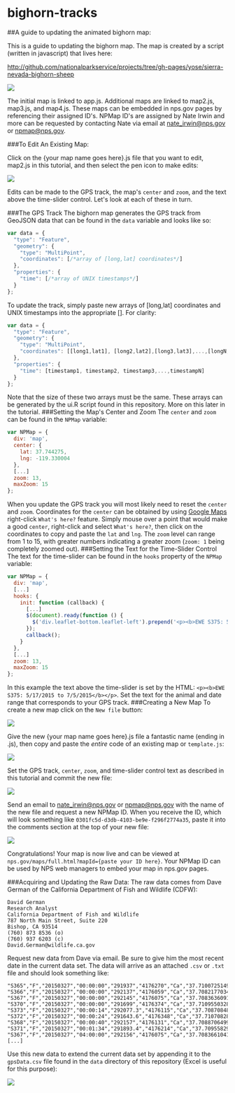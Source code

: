 # bighorn-tracks
##A guide to updating the animated bighorn map:

This is a guide to updating the bighorn map.  The map is created by a script (written in javascript) that lives here:
  
http://github.com/nationalparkservice/projects/tree/gh-pages/yose/sierra-nevada-bighorn-sheep
  
![](screenshots/mapScripts.jpg)
  
The initial map is linked to app.js. Additional maps are linked to map2.js, map3.js, and map4.js. 
These maps can be embedded in nps.gov pages by referencing their assigned ID's. NPMap ID's are assigned by Nate Irwin and more can be requested by contacting Nate via email at nate_irwin@nps.gov or npmap@nps.gov.
  
###To Edit An Existing Map: 

Click on the {your map name goes here}.js file that you want to edit, map2.js in this tutorial, and then select 
the pen icon to make edits:

![](screenshots/editJavascript.jpg)

Edits can be made to the GPS track, the map's `center` and `zoom`, and the text above the time-slider control. 
Let's look at each of these in turn.

###The GPS Track
The bighorn map generates the GPS track from GeoJSON data that can be found in the `data` variable and looks like so:
```javascript
var data = {
  "type": "Feature",
  "geometry": {
    "type": "MultiPoint",
    "coordinates": [/*array of [long,lat] coordinates*/]
  },
  "properties": {
    "time": [/*array of UNIX timestamps*/]
  }
};
```
To update the track, simply paste new arrays of [long,lat] coordinates and UNIX timestamps into the appropriate [].
For clarity:
```javascript
var data = {
  "type": "Feature",
  "geometry": {
    "type": "MultiPoint",
    "coordinates": [[long1,lat1], [long2,lat2],[long3,lat3],...,[longN,latN]]
  },
  "properties": {
    "time": [timestamp1, timestamp2, timestamp3,...,timestampN]
  }
};
```
Note that the size of these two arrays must be the same.  These arrays can be generated by the ui.R script found in this repository.
More on this later in the tutorial.
###Setting the Map's Center and Zoom
The `center` and `zoom` can be found in the `NPMap` variable:
```javascript
var NPMap = {
  div: 'map',
  center: {
    lat: 37.744275,
    lng: -119.330004
  },
  [...]
  zoom: 13,
  maxZoom: 15
};
```
When you update the GPS track you will most likely need to reset the `center` and `zoom`.  Coordinates for the `center` can be obtained by using [Google Maps](https://www.google.com/maps) right-click `What's here?` feature. Simply mouse over a point that would make a good `center`, right-click and select `What's here?`, then click on the coordinates to copy and paste the `lat` and `lng`. 
The `zoom` level can range from 1 to 15, with greater numbers indicating a greater zoom (`zoom: 1` being completely zoomed out).
###Setting the Text for the Time-Slider Control
The text for the time-slider can be found in the `hooks` property of the `NPMap` variable:
```javascript
var NPMap = {
  div: 'map',
  [...]
  hooks: {
    init: function (callback) {
      [...]
      $(document).ready(function () {
        $('div.leaflet-bottom.leaflet-left').prepend('<p><b>EWE S375: 5/17/2015 to 7/5/2015</b></p>');
      });
      callback();
    }
  },
  [...]
  zoom: 13,
  maxZoom: 15
};
```
In this example the text above the time-slider is set by the HTML: `<p><b>EWE S375: 5/17/2015 to 7/5/2015</b></p>`.
Set the text for the animal and date range that corresponds to your GPS track.
###Creating a New Map
To create a new map click on the `New file` button:

![](screenshots/newFile.jpg)

Give the new {your map name goes here}.js file a fantastic name (ending in .js), then copy and paste the _entire_ code of an existing map or `template.js`:

![](screenshots/newFilePaste.jpg)

Set the GPS track, `center`, `zoom`, and time-slider control text as described in this tutorial and commit the 
new file:

![](screenshots/commitNewFile.jpg)

Send an email to nate_irwin@nps.gov or npmap@nps.gov with the name of the new file and request a new NPMap ID.
When you receive the ID, which will look something like `0301fc5d-d3db-4103-be9e-f296f2774a35`, paste it into the comments section at the top of your new file:

![](screenshots/comments.jpg)

Congratulations! Your map is now live and can be viewed at `nps.gov/maps/full.html?mapId={paste your ID here}`.
Your NPMap ID can be used by NPS web managers to embed your map in nps.gov pages.

###Acquiring and Updating the Raw Data:
The raw data comes from Dave German of the California Department of Fish and Wildlife (CDFW):
```
David German
Research Analyst
California Department of Fish and Wildlife
787 North Main Street, Suite 220
Bishop, CA 93514
(760) 873 8536 (o)
(760) 937 6203 (c)
David.German@wildlife.ca.gov
```
Request new data from Dave via email.  Be sure to give him the most recent date in the current data set.  The data will arrive as an 
attached `.csv` or `.txt` file and should look something like:
```
"S365","F","20150327","00:00:00","291937","4176270","Ca","37.7100725149946","-119.360377411937"
"S366","F","20150327","00:00:00","292137","4176059","Ca","37.7082177034732","-119.358050025941"
"S367","F","20150327","00:00:00","292145","4176075","Ca","37.708363609175","-119.357963910376"
"S370","F","20150327","00:00:00","291699","4176374","Ca","37.7109550328541","-119.363105062366"
"S373","F","20150327","00:00:14","292077.3","4176115","Ca","37.7087084815902","-119.358742602366"
"S372","F","20150327","00:00:24","291643.6","4176348","Ca","37.7107082889349","-119.36372569515"
"S368","F","20150327","00:00:40","292157","4176131","Ca","37.7088706499004","-119.357843871892"
"S371","F","20150327","00:01:34","291893.4","4176214","Ca","37.7095582978477","-119.360855569136"
"S367","F","20150327","04:00:00","292156","4176075","Ca","37.7083661041025","-119.357839220353"
[...]
```
Use this new data to extend the current data set by appending it to the `gpsData.csv` file found in the `data` directory of this repository (Excel is useful for this purpose):

![](screenshots/gpsData.jpg)

###
